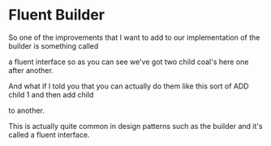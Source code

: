 # Fluent Builder
So one of the improvements that I want to add to our implementation of the builder is something called

a fluent interface so as you can see we've got two child coal's here one after another.

And what if I told you that you can actually do them like this sort of ADD child 1 and then add child

to another.

This is actually quite common in design patterns such as the builder and it's called a fluent interface.

